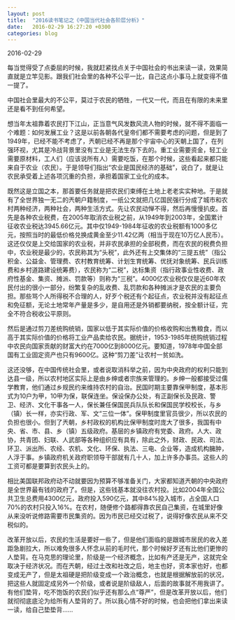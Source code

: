 ```yaml
---
layout: post
title:  "2016读书笔记之《中国当代社会各阶层分析》"
date:   2016-02-29 16:27:20 +0300
categories: blog
---
```


2016-02-29

每当觉得受了点委屈的时候，我就赶紧找点关于中国社会的书出来读一读，效果简直就是立竿见影。跟我们社会里的各种不公平一比，自己这点小事马上就变得不值一提了。

中国社会里最大的不公平，莫过于农民的牺牲，一代又一代，而且在有限的未来里还是看不到任何希望。

想当年太祖靠着农民打下江山，正当意气风发数风流人物的时候，就不得不面临一个难题：如何发展工业？这是以前各朝各代皇帝们都不需要考虑的问题，但是到了1949年，已经不能不考虑了，兲朝已经不再是那个宇宙中心的天朝上国了，在列强环视，尤其是冷战背景里没有工业是无法生存下去的。重工业需要资金，轻工业需要原材料，工人们（应该说所有人）需要吃饭，在那个时候，这些看起来都只能来自于农业（农民）。于是领导们指出“农业是国民经济的基础”，说白了，就是让农民承受着上述各项沉重的负担，承担着国家工业化的成本。

既然这是立国之本，那首要任务就是把农民们束缚在土地上老老实实种地。于是就有了全世界独一无二的兲朝户籍制度，一纸公文就把几亿国民强行分成了城市和农村两种经济，两种社会，两种生活方式。先让农民动惮不得，然后再慢慢扒皮。首先是各种农业税费，在2005年取消农业税之前，从1949年到2003年，全国累计征收农业税达3945.66亿元。其中仅1949-1984年征收的农业税额有1000多亿元，按照当时的最低价格兑换成黄金至少11.42亿两（相当于现在10万亿人民币）。这还仅仅是上交给国家的农业税，并非农民承担的全部税费，而在农民的税费负担中，农业税是最少的，农民称其为“头税”，此外还有上交集体的“三提五统”（指公积金、公益金、管理费、农村教育统筹、计划生育统筹、优抚对象统筹、民兵训练费和乡村道路建设统筹费），农民称为“二税”，达标集资（指行政事业性收费、政府性基金、集资、摊派、罚款等）则称为“三税”。4000亿农业税仅仅是近60年农民付出的很小一部分，纷繁复杂的乱收费、乱罚款和各种摊派才是农民的主要负担。那些骂个人所得税不合理的人，好歹个税还有个起征点，农业税并没有起征点和免征额，无论土地常年产量是多少，是自用还是外销都要纳税，按全额计征，完全不符合税收公平原则。

然后是通过剪刀差统购统销，国家以低于其实际价值的价格收购和出售粮食，而以高于其实际价值的价格将工业产品卖给农民。据统计，1953-1985年统购统销过程中农民向国家贡献的财富大约在7000亿到8000亿元。要知道，1978年中国全部国有工业固定资产也只有9600亿。这种“剪刀差”让农村一贫如洗。

这还没够，在中国传统社会里，或者说取消科举之前，因为中央政府的权利只能到达县一级，所以农村地区实际上是由乡绅或者宗族来管理的。乡绅一般都接受过儒学教育，他们通过乡规民约来维持农村的自治。民国时期主要靠保甲制度，基本形式为10户为甲，10甲为保，联保连坐。保设保办公处，有正副保长及民政、警卫、经济、文化干事各一人，保长兼任保国民兵队队长和保国民学校校长，与乡（镇）长一样，亦实行政、军、文“三位一体”。保甲制度里官员很少，所以农民的负担也很小。但到了兲朝，乡村政权的机构比保甲制度时庞大了很多，我国有中央、省、市、县、乡（镇）五级政府。基层的乡镇政府有党委、政府。人大、政协，共青团、妇联、人武部等各种组织应有具有，除此之外，财政、民政、司法、环卫、派出所、农经、农机、文化、环保、执法、三电、企业等，造成机构臃肿，人浮于事。乡镇政府机关政府职领导干部就有几十人，加上许多办事员。这些人的工资可都是要算到农民头上的。

相比美国联邦政府动不动就要因为预算不够准备关门，大家都知道兲朝的中央政府是全世界最有钱的政府了。但是，这些钱基本就没往农村投。比如2004年全国公共卫生总费用4300亿元，政府投入590亿元，其中84%投入城市，占全国人口70%的农村只投入16%。在农村，随便修个路都得靠农民自己集资，在城里好像从来没听说修路需要市民集资的。因为市民已经交过税了，说得好像农民从来不交税似的。

改革开放以后，农民的生活是要好一些了，但是他们面临的是跟城市居民的收入差距急剧拉大，所以难免很多人怀念从前的毛时代，那个时候好歹还有比他们更惨的人垫背。在马克思的理论里，阶级是一个经济概念，比如有产还是无产，这就完全取决于经济状况。而在兲朝，经过土改和社改之后，地主也好，资本家也好，也都变成无产了，但是太祖硬是把阶级变成一个政治概念，也就是根据解放前的状况，把这些人就固定成另外一个阶级，或者说是阶级敌人，后面的故事就不用我讲了。有他们垫背，吃不饱饭的农民们似乎还有那么点“尊严”，但是改革开放以后，他们就彻彻底底沦为给所有人垫背的了。所以我心情不好的时候，也会把他们拿出来读一读，给自己垫垫背……

